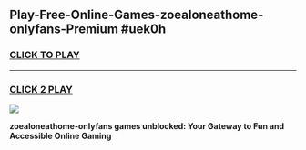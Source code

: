 
## Play-Free-Online-Games-zoealoneathome-onlyfans-Premium #uek0h
<h3>
<a href="https://premium.freeplayer.one?title=zoealoneathome-onlyfans&ref=8M">CLICK TO PLAY</a></h3>
<hr>

<h3>
<a href="https://premium.freeplayer.one?title=zoealoneathome-onlyfans&ref=8M">CLICK 2 PLAY</a>
  
</h3>

<a href="https://premium.freeplayer.one?title=zoealoneathome-onlyfans&ref=8M"><img src="https://clearcache.store/games.png"></a>


**zoealoneathome-onlyfans games unblocked: Your Gateway to Fun and Accessible Online Gaming**
